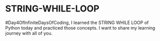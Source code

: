 # STRING-WHILE-LOOP

#Day4OfInfiniteDaysOfCoding, I learned the STRING WHILE LOOP of Python today and practiced those concepts. I want to share my learning journey with all of you. 
